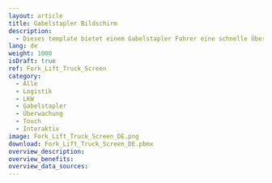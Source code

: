 ```yaml
---
layout: article
title: Gabelstapler Bildschirm
description: 
  - Dieses template bietet einem Gabelstapler Fahrer eine schnelle Übersicht über wichtige Informationen und bietet einfache Interaktionsmöglichkeiten.
lang: de
weight: 1000
isDraft: true
ref: Fork_Lift_Truck_Screen
category:
  - Alle
  - Logistik
  - LKW
  - Gabelstapler
  - Überwachung
  - Touch
  - Interaktiv
image: Fork_Lift_Truck_Screen_DE.png
download: Fork_Lift_Truck_Screen_DE.pbmx
overview_description:
overview_benefits:
overview_data_sources:
---
```




